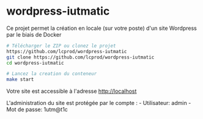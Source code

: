 # wordpress-iutmatic



Ce projet permet la création en locale (sur votre poste) d'un site Wordpress par le biais de Docker

``` bash
# Télécharger le ZIP ou clonez le projet
https://github.com/lcprod/wordpress-iutmatic
git clone https://github.com/lcprod/wordpress-iutmatic
cd wordpress-iutmatic

# Lancez la creation du conteneur
make start
```

Votre site est accessible à l'adresse <http://localhost>

L'administration du site est protégée par le compte :
	- Utilisateur: admin
	- Mot de passe: 1utm@t1c